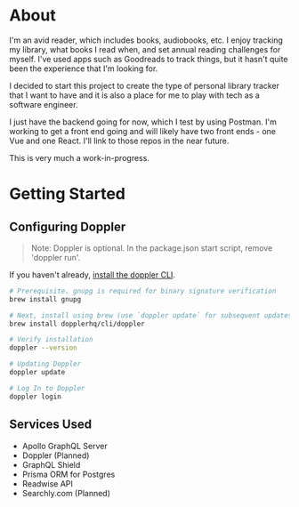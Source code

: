 # About

I'm an avid reader, which includes books, audiobooks, etc. I enjoy tracking my library, what books I read when, and set annual reading challenges for myself. I've used apps such as Goodreads to track things, but it hasn't quite been the experience that I'm looking for.

I decided to start this project to create the type of personal library tracker that I want to have and it is also a place for me to play with tech as a software engineer.

I just have the backend going for now, which I test by using Postman. I'm working to get a front end going and will likely have two front ends - one Vue and one React. I'll link to those repos in the near future.

This is very much a work-in-progress.

# Getting Started

## Configuring Doppler

> Note: Doppler is optional. In the package.json start script, remove 'doppler run'.

If you haven't already, [install the doppler CLI](https://docs.doppler.com/docs/install-cli).

```bash
# Prerequisite. gnupg is required for binary signature verification
brew install gnupg

# Next, install using brew (use `doppler update` for subsequent updates)
brew install dopplerhq/cli/doppler

# Verify installation
doppler --version

# Updating Doppler
doppler update

# Log In to Doppler
doppler login
```

## Services Used

- Apollo GraphQL Server
- Doppler (Planned)
- GraphQL Shield
- Prisma ORM for Postgres
- Readwise API
- Searchly.com (Planned)
